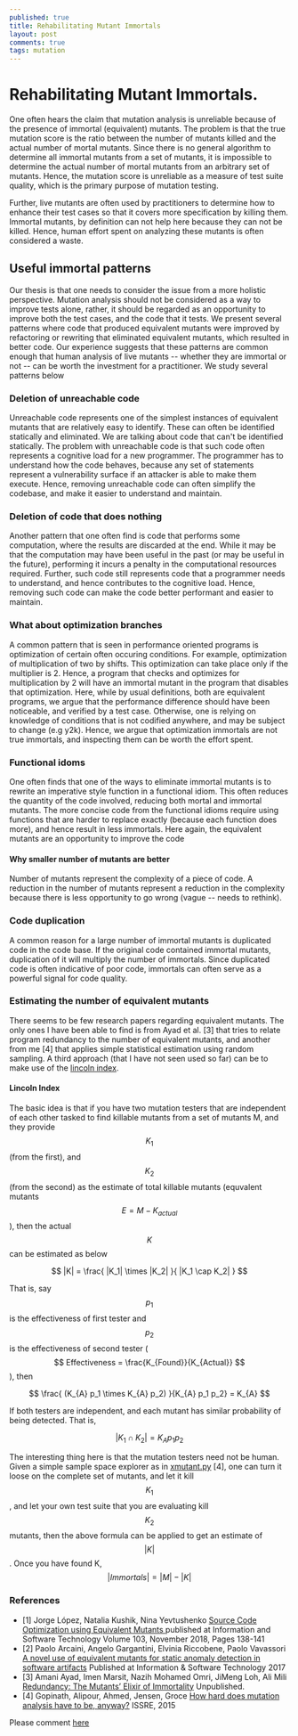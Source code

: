 ```yaml
---
published: true
title: Rehabilitating Mutant Immortals
layout: post
comments: true
tags: mutation
---
```


# Rehabilitating Mutant Immortals.

One often hears the claim that mutation analysis is unreliable because of the presence of immortal (equivalent) mutants. The problem is that the true mutation score is the ratio between the number of mutants killed and the actual number of mortal mutants. Since there is no general algorithm to determine all immortal mutants from a set of mutants, it is impossible to determine the actual number of mortal mutants from an arbitrary set of mutants. Hence, the mutation score is unreliable as a measure of test suite quality, which is the primary purpose of mutation testing.

Further, live mutants are often used by practitioners to determine how to enhance their test cases so that it covers more specification by killing them. Immortal mutants, by definition can not help here because they can not be killed. Hence, human effort spent on analyzing these mutants is often considered a waste.

## Useful immortal patterns

Our thesis is that one needs to consider the issue from a more holistic perspective. Mutation analysis should not be considered as a way to improve tests alone, rather, it should be regarded as an opportunity to improve both the test cases, and the code that it tests. We present several patterns where code that produced equivalent mutants were improved by refactoring or rewriting that eliminated equivalent mutants, which resulted in better code. Our experience suggests that these patterns are common enough that human analysis of live mutants -- whether they are immortal or not -- can be worth the investment for a practitioner. We study several patterns below

### Deletion of unreachable code

Unreachable code represents one of the simplest instances of equivalent mutants that are relatively easy to identify. These can often be identified statically and eliminated. We are talking about code that can't be identified statically. The problem with unreachable code is that such code often represents a cognitive load for a new programmer. The programmer has to understand how the code behaves, because any set of statements represent a vulnerability surface if an attacker is able to make them execute. Hence, removing unreachable code can often simplify the codebase, and make it easier to understand and maintain.

### Deletion of code that does nothing

Another pattern that one often find is code that performs some computation, where the results are discarded at the end. While it may be that the computation may have been useful in the past (or may be useful in the future), performing it incurs a penalty in the computational resources required. Further, such code still represents code that a programmer needs to understand, and hence contributes to the cognitive load. Hence, removing such code can make the code better performant and easier to maintain.

### What about optimization branches

A common pattern that is seen in performance oriented programs is optimization of certain often occuring conditions. For example, optimization of multiplication of two by shifts. This optimization can take place only if the multiplier is 2. Hence, a program that checks and optimizes for multiplication by 2 will have an immortal mutant in the program that disables that optimization. Here, while by usual definitions, both are equivalent programs, we argue that the performance difference should have been noticeable, and verified by a test case. Otherwise, one is relying on knowledge of conditions that is not codified anywhere, and may be subject to change (e.g y2k). Hence, we argue that optimization immortals are not true immortals, and inspecting them can be worth the effort spent.

### Functional idoms

One often finds that one of the ways to eliminate immortal mutants is to rewrite an imperative style function in a functional idiom. This often reduces the quantity of the code involved, reducing both mortal and immortal mutants. The more concise code from the functional idioms require using functions that are harder to replace exactly (because each function does more), and hence result in less immortals. Here again, the equivalent mutants are an opportunity to improve the code

#### Why smaller number of mutants are better

Number of mutants represent the complexity of a piece of code. A reduction in the number of mutants represent a reduction in the complexity because there is less opportunity to go wrong (vague -- needs to rethink).

### Code duplication

A common reason for a large number of immortal mutants is duplicated code in the code base. If the original code contained immortal mutants, duplication of it will multiply the number of immortals. Since duplicated code is often indicative of poor code, immortals can often serve as a powerful signal for code quality.


### Estimating the number of equivalent mutants

There seems to be few research papers regarding equivalent mutants. The only ones I have been able to find is from Ayad et al. [3] that tries to relate program redundancy to the number of equivalent mutants, and another from me [4] that applies simple statistical estimation using random sampling. A third approach (that I have not seen used so far) can be to make use of the [lincoln index](https://www.johndcook.com/blog/2010/07/13/lincoln-index/).

#### Lincoln Index

The basic idea is that if you have two mutation testers that are independent of each other tasked to find killable mutants from a set of mutants M, and they provide $$ K_1 $$ (from the first), and $$ K_2 $$ (from the second) as the estimate of total killable mutants (equvalent mutants $$ E = M - K_{actual} $$ ), then the actual $$ K $$ can be estimated as below

$$ |K| = \frac{ |K_1| \times |K_2| }{ |K_1 \cap K_2| } $$

That is, say $$p_1$$ is the effectiveness of first tester and $$p_2$$ is the effectiveness of second tester ( $$ Effectiveness  = \frac{K_{Found}}{K_{Actual}} $$ ), then 

$$ \frac{ (K_{A} p_1 \times K_{A} p_2) }{K_{A} p_1 p_2} = K_{A} $$

If both testers are independent, and each mutant has similar probability of being detected. That is,

$$  |K_1 \cap K_2| = K_{A} p_1 p_2 $$

The interesting thing here is that the mutation testers need not be human. Given a simple sample space explorer as in [xmutant.py](https://github.com/vrthra/xmutant.py) [4], one can turn it loose on the complete set of mutants, and let it kill $$ K_1 $$, and let your own test suite that you are evaluating kill $$ K_2 $$ mutants, then the above formula can be applied to get an estimate of $$ |K| $$. Once you have found K,  $$ |Immortals| = |M| - |K| $$

### References

* [1] Jorge López, Natalia Kushik, Nina Yevtushenko [Source Code Optimization using Equivalent Mutants
](https://arxiv.org/abs/1803.09571) published at Information and Software Technology Volume 103, November 2018, Pages 138-141
* [2] Paolo Arcaini, Angelo Gargantini, Elvinia Riccobene, Paolo Vavassori [A novel use of equivalent mutants for static anomaly detection in software artifacts](https://www.sciencedirect.com/science/article/abs/pii/S0950584916300180) Published at Information & Software Technology 2017
* [3] Amani Ayad, Imen Marsit, Nazih Mohamed Omri, JiMeng Loh, Ali Mili [Redundancy: The Mutants’ Elixir of Immortality](https://web.njit.edu/~mili/ist.pdf) Unpublished.
* [4] Gopinath, Alipour, Ahmed, Jensen, Groce [How hard does mutation analysis have to be, anyway?](http://rahul.gopinath.org/publications/#gopinath2015how) ISSRE, 2015

Please comment [here](https://gist.github.com/vrthra/aa7527ee5c6085bb9124d06a7f24c662)
